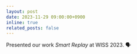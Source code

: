 ```yaml
---
layout: post
date: 2023-11-29 09:00:00+0900
inline: true
related_posts: false
---
```


Presented our work _Smart Replay_ at WISS 2023. 🗣️
